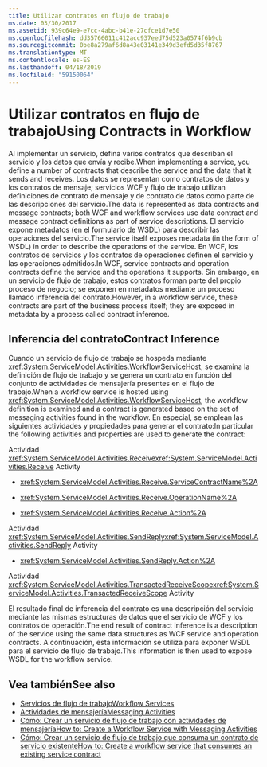 ```yaml
---
title: Utilizar contratos en flujo de trabajo
ms.date: 03/30/2017
ms.assetid: 939c64e9-e7cc-4abc-b41e-27cfce1d7e50
ms.openlocfilehash: dd35766011c412acc937eed75d523a0574f6b9cb
ms.sourcegitcommit: 0be8a279af6d8a43e03141e349d3efd5d35f8767
ms.translationtype: MT
ms.contentlocale: es-ES
ms.lasthandoff: 04/18/2019
ms.locfileid: "59150064"
---
```

# <a name="using-contracts-in-workflow"></a><span data-ttu-id="0f931-102">Utilizar contratos en flujo de trabajo</span><span class="sxs-lookup"><span data-stu-id="0f931-102">Using Contracts in Workflow</span></span>
<span data-ttu-id="0f931-103">Al implementar un servicio, defina varios contratos que describan el servicio y los datos que envía y recibe.</span><span class="sxs-lookup"><span data-stu-id="0f931-103">When implementing a service, you define a number of contracts that describe the service and the data that it sends and receives.</span></span> <span data-ttu-id="0f931-104">Los datos se representan como contratos de datos y los contratos de mensaje; servicios WCF y flujo de trabajo utilizan definiciones de contrato de mensaje y de contrato de datos como parte de las descripciones del servicio.</span><span class="sxs-lookup"><span data-stu-id="0f931-104">The data is represented as data contracts and message contracts; both WCF and workflow services use data contract and message contract definitions as part of service descriptions.</span></span> <span data-ttu-id="0f931-105">El servicio expone metadatos (en el formulario de WSDL) para describir las operaciones del servicio.</span><span class="sxs-lookup"><span data-stu-id="0f931-105">The service itself exposes metadata (in the form of WSDL) in order to describe the operations of the service.</span></span> <span data-ttu-id="0f931-106">En WCF, los contratos de servicios y los contratos de operaciones definen el servicio y las operaciones admitidos.</span><span class="sxs-lookup"><span data-stu-id="0f931-106">In WCF, service contracts and operation contracts define the service and the operations it supports.</span></span> <span data-ttu-id="0f931-107">Sin embargo, en un servicio de flujo de trabajo, estos contratos forman parte del propio proceso de negocio; se exponen en metadatos mediante un proceso llamado inferencia del contrato.</span><span class="sxs-lookup"><span data-stu-id="0f931-107">However, in a workflow service, these contracts are part of the business process itself; they are exposed in metadata by a process called contract inference.</span></span>  
  
## <a name="contract-inference"></a><span data-ttu-id="0f931-108">Inferencia del contrato</span><span class="sxs-lookup"><span data-stu-id="0f931-108">Contract Inference</span></span>  
 <span data-ttu-id="0f931-109">Cuando un servicio de flujo de trabajo se hospeda mediante <xref:System.ServiceModel.Activities.WorkflowServiceHost>, se examina la definición de flujo de trabajo y se genera un contrato en función del conjunto de actividades de mensajería presentes en el flujo de trabajo.</span><span class="sxs-lookup"><span data-stu-id="0f931-109">When a workflow service is hosted using <xref:System.ServiceModel.Activities.WorkflowServiceHost>, the workflow definition is examined and a contract is generated based on the set of messaging activities found in the workflow.</span></span> <span data-ttu-id="0f931-110">En especial, se emplean las siguientes actividades y propiedades para generar el contrato:</span><span class="sxs-lookup"><span data-stu-id="0f931-110">In particular the following activities and properties are used to generate the contract:</span></span>  
  
 <span data-ttu-id="0f931-111">Actividad <xref:System.ServiceModel.Activities.Receive></span><span class="sxs-lookup"><span data-stu-id="0f931-111"><xref:System.ServiceModel.Activities.Receive> Activity</span></span>  
  
-   <xref:System.ServiceModel.Activities.Receive.ServiceContractName%2A>  
  
-   <xref:System.ServiceModel.Activities.Receive.OperationName%2A>
  
-   <xref:System.ServiceModel.Activities.Receive.Action%2A>   
 
 <span data-ttu-id="0f931-112">Actividad <xref:System.ServiceModel.Activities.SendReply></span><span class="sxs-lookup"><span data-stu-id="0f931-112"><xref:System.ServiceModel.Activities.SendReply> Activity</span></span>  
  
-   <xref:System.ServiceModel.Activities.SendReply.Action%2A>  
  
 <span data-ttu-id="0f931-113">Actividad <xref:System.ServiceModel.Activities.TransactedReceiveScope></span><span class="sxs-lookup"><span data-stu-id="0f931-113"><xref:System.ServiceModel.Activities.TransactedReceiveScope> Activity</span></span>  
  
 <span data-ttu-id="0f931-114">El resultado final de inferencia del contrato es una descripción del servicio mediante las mismas estructuras de datos que el servicio de WCF y los contratos de operación.</span><span class="sxs-lookup"><span data-stu-id="0f931-114">The end result of contract inference is a description of the service using the same data structures as WCF service and operation contracts.</span></span> <span data-ttu-id="0f931-115">A continuación, esta información se utiliza para exponer WSDL para el servicio de flujo de trabajo.</span><span class="sxs-lookup"><span data-stu-id="0f931-115">This information is then used to expose WSDL for the workflow service.</span></span>  
  
## <a name="see-also"></a><span data-ttu-id="0f931-116">Vea también</span><span class="sxs-lookup"><span data-stu-id="0f931-116">See also</span></span>

- [<span data-ttu-id="0f931-117">Servicios de flujo de trabajo</span><span class="sxs-lookup"><span data-stu-id="0f931-117">Workflow Services</span></span>](../../../../docs/framework/wcf/feature-details/workflow-services.md)
- [<span data-ttu-id="0f931-118">Actividades de mensajería</span><span class="sxs-lookup"><span data-stu-id="0f931-118">Messaging Activities</span></span>](../../../../docs/framework/wcf/feature-details/messaging-activities.md)
- [<span data-ttu-id="0f931-119">Cómo: Crear un servicio de flujo de trabajo con actividades de mensajería</span><span class="sxs-lookup"><span data-stu-id="0f931-119">How to: Create a Workflow Service with Messaging Activities</span></span>](../../../../docs/framework/wcf/feature-details/how-to-create-a-workflow-service-with-messaging-activities.md)
- [<span data-ttu-id="0f931-120">Cómo: Crear un servicio de flujo de trabajo que consuma un contrato de servicio existente</span><span class="sxs-lookup"><span data-stu-id="0f931-120">How to: Create a workflow service that consumes an existing service contract</span></span>](../../../../docs/framework/windows-workflow-foundation/how-to-create-a-workflow-service-that-consumes-an-existing-service-contract.md)
